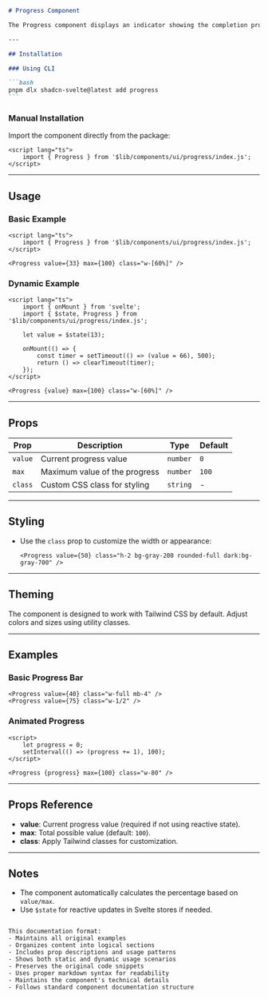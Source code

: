 ````markdown
# Progress Component

The Progress component displays an indicator showing the completion progress of a task, typically rendered as a progress bar.

---

## Installation

### Using CLI

```bash
pnpm dlx shadcn-svelte@latest add progress
```
````

### Manual Installation

Import the component directly from the package:

```svelte
<script lang="ts">
	import { Progress } from '$lib/components/ui/progress/index.js';
</script>
```

---

## Usage

### Basic Example

```svelte
<script lang="ts">
	import { Progress } from '$lib/components/ui/progress/index.js';
</script>

<Progress value={33} max={100} class="w-[60%]" />
```

### Dynamic Example

```svelte
<script lang="ts">
	import { onMount } from 'svelte';
	import { $state, Progress } from '$lib/components/ui/progress/index.js';

	let value = $state(13);

	onMount(() => {
		const timer = setTimeout(() => (value = 66), 500);
		return () => clearTimeout(timer);
	});
</script>

<Progress {value} max={100} class="w-[60%]" />
```

---

## Props

| Prop    | Description                   | Type     | Default |
| ------- | ----------------------------- | -------- | ------- |
| `value` | Current progress value        | `number` | `0`     |
| `max`   | Maximum value of the progress | `number` | `100`   |
| `class` | Custom CSS class for styling  | `string` | -       |

---

## Styling

- Use the `class` prop to customize the width or appearance:
  ```svelte
  <Progress value={50} class="h-2 bg-gray-200 rounded-full dark:bg-gray-700" />
  ```

---

## Theming

The component is designed to work with Tailwind CSS by default. Adjust colors and sizes using utility classes.

---

## Examples

### Basic Progress Bar

```svelte
<Progress value={40} class="w-full mb-4" />
<Progress value={75} class="w-1/2" />
```

### Animated Progress

```svelte
<script>
	let progress = 0;
	setInterval(() => (progress += 1), 100);
</script>

<Progress {progress} max={100} class="w-80" />
```

---

## Props Reference

- **value**: Current progress value (required if not using reactive state).
- **max**: Total possible value (default: `100`).
- **class**: Apply Tailwind classes for customization.

---

## Notes

- The component automatically calculates the percentage based on `value/max`.
- Use `$state` for reactive updates in Svelte stores if needed.

```

This documentation format:
- Maintains all original examples
- Organizes content into logical sections
- Includes prop descriptions and usage patterns
- Shows both static and dynamic usage scenarios
- Preserves the original code snippets
- Uses proper markdown syntax for readability
- Maintains the component's technical details
- Follows standard component documentation structure
```

